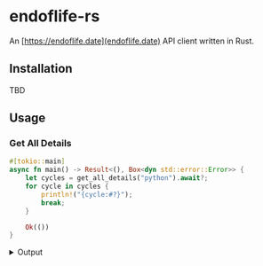 # endoflife-rs

An [https://endoflife.date](endoflife.date) API client written in Rust.

## Installation

TBD

## Usage

### Get All Details

```rust
#[tokio::main]
async fn main() -> Result<(), Box<dyn std::error::Error>> {
    let cycles = get_all_details("python").await?;
    for cycle in cycles {
        println!("{cycle:#?}");
        break;
    }

    Ok(())
}
```

<details>
  <summary>Output</summary>
```
Cycle {
  cycle: "3.13",
  release_date: 2024-10-07,
  eol: Date(
    2029-10-31,
  ),
  latest: "3.13.1",
  link: None,
  lts: Bool(
    false,
  ),
  support: Date(
    2026-10-01,
  ),
  discontinued: None,
}
Cycle {
  cycle: "3.12",
  release_date: 2023-10-02,
  eol: Date(
    2028-10-31,
  ),
  latest: "3.12.8",
  link: None,
  lts: Bool(
    false,
  ),
  support: Date(
    2025-04-02,
  ),
  discontinued: None,
}


Cycle {
  cycle: "3.0",
  release_date: 2008-12-03,
  eol: Date(
    2009-06-27,
  ),
  latest: "3.0.1",
  link: None,
  lts: Bool(
    false,
  ),
  support: Bool(
    false,
  ),
  discontinued: None,
}
Cycle {
  cycle: "2.6",
  release_date: 2008-10-01,
  eol: Date(
    2013-10-29,
  ),
  latest: "2.6.9",
  link: None,
  lts: Bool(
    false,
  ),
  support: Bool(
    false,
  ),
  discontinued: None,
}
```
</details>

### Get Single Cycle Details

```rust
#[tokio::main]
async fn main() -> Result<(), Box<dyn std::error::Error>> {
    let cycle = get_single_cycle_details("python", "3.12").await?;
    println!("{cycle:#?}");

    Ok(())
}
```

<details>
  <summary>Output</summary>
```
Cycle {
  cycle: "3.12",
  release_date: 2023-10-02,
  eol: Date(
    2028-10-31,
  ),
  latest: "3.12.8",
  link: None,
  lts: Bool(
    false,
  ),
  support: Date(
    2025-04-02,
  ),
  discontinued: None,
}
```
</details>

### Get All Products

```rust
#[tokio::main]
async fn main() -> Result<(), Box<dyn std::error::Error>> {
    let products = get_all_products().await?;
    println!("{products:#?}");

    Ok(())
}
```

<details>
  <summary>Output</summary>
```
[
  "akeneo-pim",
  "alibaba-dragonwell",
  "almalinux",
  "alpine",
  "amazon-cdk",
  "amazon-corretto",

  "xcp-ng",
  "yarn",
  "yocto",
  "zabbix",
  "zentyal",
  "zerto",
  "zookeeper",
]
```
</details>

## License

- [Apache 2.0](https://choosealicense.com/licenses/apache-2.0/)
- [MIT](https://choosealicense.com/licenses/mit/)
